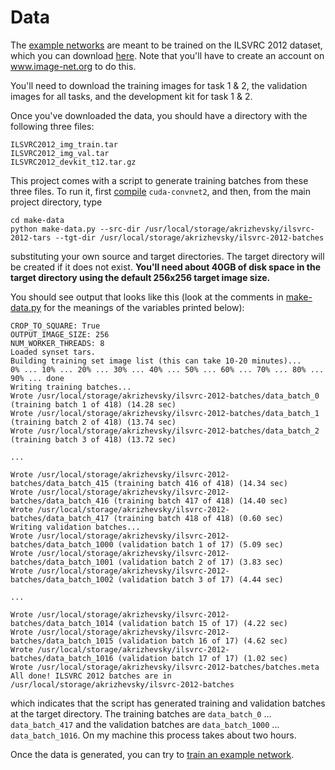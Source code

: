 # Data #

The [example networks](https://code.google.com/p/cuda-convnet2/source/browse/#git%2Flayers) are meant to be trained on the ILSVRC 2012 dataset, which you can download [here](http://www.image-net.org/download-images). Note that you'll have to create an account on www.image-net.org to do this.

You'll need to download the training images for task 1 & 2, the validation images for all tasks, and the development kit for task 1 & 2.

Once you've downloaded the data, you should have a directory with the following three files:

```
ILSVRC2012_img_train.tar
ILSVRC2012_img_val.tar
ILSVRC2012_devkit_t12.tar.gz
```

This project comes with a script to generate training batches from these three files. To run it, first [compile](Compiling.md) ` cuda-convnet2 `, and then, from the main project directory, type

```
cd make-data
python make-data.py --src-dir /usr/local/storage/akrizhevsky/ilsvrc-2012-tars --tgt-dir /usr/local/storage/akrizhevsky/ilsvrc-2012-batches
```

substituting your own source and target directories. The target directory will be created if it does not exist. **You'll need about 40GB of disk space in the target directory using the default 256x256 target image size.**

You should see output that looks like this (look at the comments in [make-data.py](https://code.google.com/p/cuda-convnet2/source/browse/make-data/make-data.py) for the meanings of the variables printed below):

```
CROP_TO_SQUARE: True
OUTPUT_IMAGE_SIZE: 256
NUM_WORKER_THREADS: 8
Loaded synset tars.
Building training set image list (this can take 10-20 minutes)...
0% ... 10% ... 20% ... 30% ... 40% ... 50% ... 60% ... 70% ... 80% ... 90% ... done
Writing training batches...
Wrote /usr/local/storage/akrizhevsky/ilsvrc-2012-batches/data_batch_0 (training batch 1 of 418) (14.28 sec)
Wrote /usr/local/storage/akrizhevsky/ilsvrc-2012-batches/data_batch_1 (training batch 2 of 418) (13.74 sec)
Wrote /usr/local/storage/akrizhevsky/ilsvrc-2012-batches/data_batch_2 (training batch 3 of 418) (13.72 sec)

...

Wrote /usr/local/storage/akrizhevsky/ilsvrc-2012-batches/data_batch_415 (training batch 416 of 418) (14.34 sec)
Wrote /usr/local/storage/akrizhevsky/ilsvrc-2012-batches/data_batch_416 (training batch 417 of 418) (14.40 sec)
Wrote /usr/local/storage/akrizhevsky/ilsvrc-2012-batches/data_batch_417 (training batch 418 of 418) (0.60 sec)
Writing validation batches...
Wrote /usr/local/storage/akrizhevsky/ilsvrc-2012-batches/data_batch_1000 (validation batch 1 of 17) (5.09 sec)
Wrote /usr/local/storage/akrizhevsky/ilsvrc-2012-batches/data_batch_1001 (validation batch 2 of 17) (3.83 sec)
Wrote /usr/local/storage/akrizhevsky/ilsvrc-2012-batches/data_batch_1002 (validation batch 3 of 17) (4.44 sec)

...

Wrote /usr/local/storage/akrizhevsky/ilsvrc-2012-batches/data_batch_1014 (validation batch 15 of 17) (4.22 sec)
Wrote /usr/local/storage/akrizhevsky/ilsvrc-2012-batches/data_batch_1015 (validation batch 16 of 17) (4.62 sec)
Wrote /usr/local/storage/akrizhevsky/ilsvrc-2012-batches/data_batch_1016 (validation batch 17 of 17) (1.02 sec)
Wrote /usr/local/storage/akrizhevsky/ilsvrc-2012-batches/batches.meta
All done! ILSVRC 2012 batches are in /usr/local/storage/akrizhevsky/ilsvrc-2012-batches
```

which indicates that the script has generated training and validation batches at the target directory. The training batches are ` data_batch_0 ` ... ` data_batch_417 ` and the validation batches are ` data_batch_1000 ` ... ` data_batch_1016 `. On my machine this process takes about two hours.

Once the data is generated, you can try to [train an example network](TrainingExample.md).